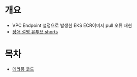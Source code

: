 # 개요
* VPC Endpoint 설정으로 발생한 EKS ECR이미지 pull 오류 재현
* [장애 설명 유투브 shorts](https://youtube.com/shorts/VezvaEJSeCc?si=epnNcXjkA_5FUX1Z)

# 목차
* [테라폼 코드](./wrong_eks/)
